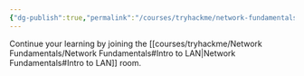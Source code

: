 ```yaml
---
{"dg-publish":true,"permalink":"/courses/tryhackme/network-fundamentals/network/continue-your-learning-intro-to-lan/","dgPassFrontmatter":true,"noteIcon":""}
---
```


Continue your learning by joining the [[courses/tryhackme/Network Fundamentals/Network Fundamentals#Intro to LAN\|Network Fundamentals#Intro to LAN]] room.